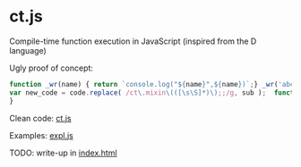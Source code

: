 # ct.js

Compile-time function execution in JavaScript (inspired from the D language)

Ugly proof of concept:
```js
function _wr(name) { return `console.log("${name}",${name})`;} _wr('abc'); var f = ct( function (x) { ct.mixin(_wr("x"));; } ); function ct( f_or_code ) { var code = ''+f_or_code;
var new_code = code.replace( /ct\.mixin\(([\s\S]*)\);;/g, sub );  function sub(all,g1,){return eval(g1)+";"} console.log("new_code: ", new_code); return eval("("+new_code+")");
}
```

Clean code: [ct.js](ct.js)

Examples: [expl.js](expl.js)

TODO: write-up in [index.html](index.html)
